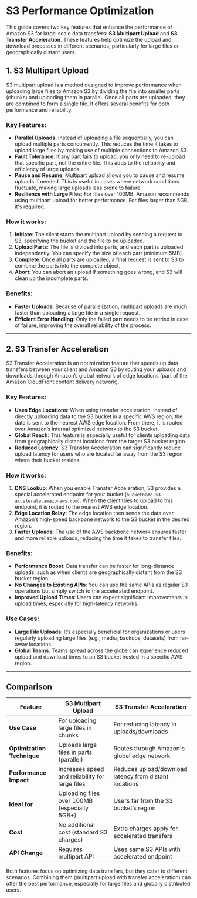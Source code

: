 # S3 Performance Optimization

This guide covers two key features that enhance the performance of Amazon S3 for large-scale data transfers: **S3 Multipart Upload** and **S3 Transfer Acceleration**. These features help optimize the upload and download processes in different scenarios, particularly for large files or geographically distant users.

## 1. S3 Multipart Upload

S3 multipart upload is a method designed to improve performance when uploading large files to Amazon S3 by dividing the file into smaller parts (chunks) and uploading them in parallel. Once all parts are uploaded, they are combined to form a single file. It offers several benefits for both performance and reliability.

### Key Features:

- **Parallel Uploads**: Instead of uploading a file sequentially, you can upload multiple parts concurrently. This reduces the time it takes to upload large files by making use of multiple connections to Amazon S3.
- **Fault Tolerance**: If any part fails to upload, you only need to re-upload that specific part, not the entire file. This adds to the reliability and efficiency of large uploads.
- **Pause and Resume**: Multipart upload allows you to pause and resume uploads if needed. This is useful in cases where network conditions fluctuate, making large uploads less prone to failure.
- **Resilience with Large Files**: For files over 100MB, Amazon recommends using multipart upload for better performance. For files larger than 5GB, it's required.

### How it works:

1. **Initiate**: The client starts the multipart upload by sending a request to S3, specifying the bucket and the file to be uploaded.
2. **Upload Parts**: The file is divided into parts, and each part is uploaded independently. You can specify the size of each part (minimum 5MB).
3. **Complete**: Once all parts are uploaded, a final request is sent to S3 to combine the parts into the complete object.
4. **Abort**: You can abort an upload if something goes wrong, and S3 will clean up the incomplete parts.

### Benefits:

- **Faster Uploads**: Because of parallelization, multipart uploads are much faster than uploading a large file in a single request.
- **Efficient Error Handling**: Only the failed part needs to be retried in case of failure, improving the overall reliability of the process.

---

## 2. S3 Transfer Acceleration

S3 Transfer Acceleration is an optimization feature that speeds up data transfers between your client and Amazon S3 by routing your uploads and downloads through Amazon’s global network of edge locations (part of the Amazon CloudFront content delivery network).

### Key Features:

- **Uses Edge Locations**: When using transfer acceleration, instead of directly uploading data to the S3 bucket in a specific AWS region, the data is sent to the nearest AWS edge location. From there, it is routed over Amazon’s internal optimized network to the S3 bucket.
- **Global Reach**: This feature is especially useful for clients uploading data from geographically distant locations from the target S3 bucket region.
- **Reduced Latency**: S3 Transfer Acceleration can significantly reduce upload latency for users who are located far away from the S3 region where their bucket resides.

### How it works:

1. **DNS Lookup**: When you enable Transfer Acceleration, S3 provides a special accelerated endpoint for your bucket (`bucketname.s3-accelerate.amazonaws.com`). When the client tries to upload to this endpoint, it is routed to the nearest AWS edge location.
2. **Edge Location Relay**: The edge location then sends the data over Amazon’s high-speed backbone network to the S3 bucket in the desired region.
3. **Faster Uploads**: The use of the AWS backbone network ensures faster and more reliable uploads, reducing the time it takes to transfer files.

### Benefits:

- **Performance Boost**: Data transfer can be faster for long-distance uploads, such as when clients are geographically distant from the S3 bucket region.
- **No Changes to Existing APIs**: You can use the same APIs as regular S3 operations but simply switch to the accelerated endpoint.
- **Improved Upload Times**: Users can expect significant improvements in upload times, especially for high-latency networks.

### Use Cases:

- **Large File Uploads**: It’s especially beneficial for organizations or users regularly uploading large files (e.g., media, backups, datasets) from far-away locations.
- **Global Teams**: Teams spread across the globe can experience reduced upload and download times to an S3 bucket hosted in a specific AWS region.

---

## Comparison

| Feature                        | S3 Multipart Upload                           | S3 Transfer Acceleration                   |
|---------------------------------|-----------------------------------------------|--------------------------------------------|
| **Use Case**                    | For uploading large files in chunks           | For reducing latency in uploads/downloads  |
| **Optimization Technique**      | Uploads large files in parts (parallel)       | Routes through Amazon's global edge network|
| **Performance Impact**          | Increases speed and reliability for large files | Reduces upload/download latency from distant locations|
| **Ideal for**                   | Uploading files over 100MB (especially 5GB+)  | Users far from the S3 bucket’s region      |
| **Cost**                        | No additional cost (standard S3 charges)      | Extra charges apply for accelerated transfers|
| **API Change**                  | Requires multipart API                        | Uses same S3 APIs with accelerated endpoint|

Both features focus on optimizing data transfers, but they cater to different scenarios. Combining them (multipart upload with transfer acceleration) can offer the best performance, especially for large files and globally distributed users.
